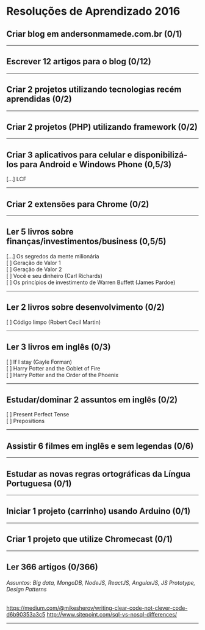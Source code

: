 # Resoluções de Aprendizado 2016


## Criar blog em andersonmamede.com.br (0/1)

-------------------


## Escrever 12 artigos para o blog (0/12)

-------------------


## Criar 2 projetos utilizando tecnologias recém aprendidas (0/2)

-------------------


## Criar 2 projetos (PHP) utilizando framework (0/2)

-------------------


## Criar 3 aplicativos para celular e disponibilizá-los para Android e Windows Phone (0,5/3)
[...] LCF

-------------------


## Criar 2 extensões para Chrome (0/2)

-------------------


## Ler 5 livros sobre finanças/investimentos/business (0,5/5)
[...] Os segredos da mente milionária<br />
[ ] Geração de Valor 1<br />
[ ] Geração de Valor 2<br />
[ ] Você e seu dinheiro (Carl Richards)<br />
[ ] Os princípios de investimento de Warren Buffett (James Pardoe)

-------------------


## Ler 2 livros sobre desenvolvimento (0/2)
[ ] Código limpo (Robert Cecil Martin)

-------------------


## Ler 3 livros em inglês (0/3)
[ ] If I stay (Gayle Forman)<br />
[ ] Harry Potter and the Goblet of Fire<br />
[ ] Harry Potter and the Order of the Phoenix

-------------------


## Estudar/dominar 2 assuntos em inglês (0/2)
[ ] Present Perfect Tense<br />
[ ] Prepositions

-------------------


## Assistir 6 filmes em inglês e sem legendas (0/6)

-------------------


## Estudar as novas regras ortográficas da Língua Portuguesa (0/1)

-------------------


## Iniciar 1 projeto (carrinho) usando Arduino (0/1)

-------------------


## Criar 1 projeto que utilize Chromecast (0/1)

-------------------


## Ler 366 artigos (0/366)
###### Assuntos: Big data, MongoDB, NodeJS, ReactJS, AngularJS, JS Prototype, Design Patterns
https://medium.com/@mikesherov/writing-clear-code-not-clever-code-d6b90353a3c5
http://www.sitepoint.com/sql-vs-nosql-differences/

-------------------

